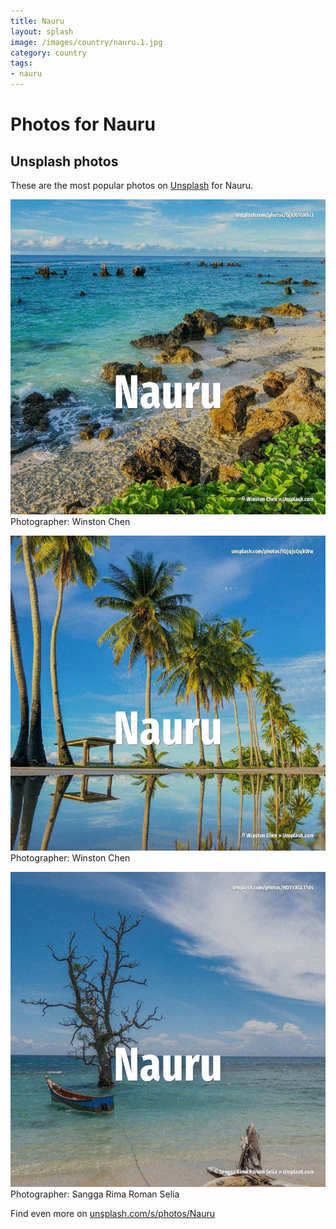```yaml
---
title: Nauru
layout: splash
image: /images/country/nauru.1.jpg
category: country
tags:
- nauru
---
```

# Photos for Nauru
 
## Unsplash photos
These are the most popular photos on [Unsplash](https://unsplash.com) for Nauru.
 
![Nauru](/images/country/nauru.1.jpg)
Photographer:  Winston Chen
 
![Nauru](/images/country/nauru.2.jpg)
Photographer:  Winston Chen
 
![Nauru](/images/country/nauru.3.jpg)
Photographer:  Sangga Rima Roman Selia
 
Find even more on [unsplash.com/s/photos/Nauru](https://unsplash.com/s/photos/Nauru)
 
